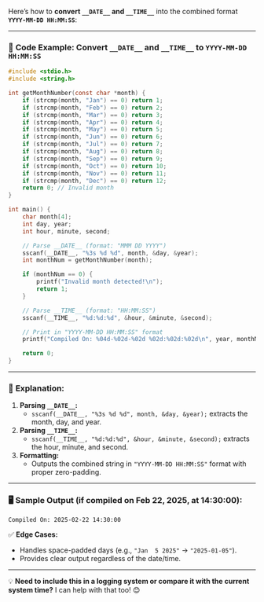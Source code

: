 Here’s how to **convert `__DATE__` and `__TIME__`** into the combined format **`YYYY-MM-DD HH:MM:SS`**:

---

### 🚀 **Code Example: Convert `__DATE__` and `__TIME__` to `YYYY-MM-DD HH:MM:SS`**

```c
#include <stdio.h>
#include <string.h>

int getMonthNumber(const char *month) {
    if (strcmp(month, "Jan") == 0) return 1;
    if (strcmp(month, "Feb") == 0) return 2;
    if (strcmp(month, "Mar") == 0) return 3;
    if (strcmp(month, "Apr") == 0) return 4;
    if (strcmp(month, "May") == 0) return 5;
    if (strcmp(month, "Jun") == 0) return 6;
    if (strcmp(month, "Jul") == 0) return 7;
    if (strcmp(month, "Aug") == 0) return 8;
    if (strcmp(month, "Sep") == 0) return 9;
    if (strcmp(month, "Oct") == 0) return 10;
    if (strcmp(month, "Nov") == 0) return 11;
    if (strcmp(month, "Dec") == 0) return 12;
    return 0; // Invalid month
}

int main() {
    char month[4];
    int day, year;
    int hour, minute, second;

    // Parse __DATE__ (format: "MMM DD YYYY")
    sscanf(__DATE__, "%3s %d %d", month, &day, &year);
    int monthNum = getMonthNumber(month);

    if (monthNum == 0) {
        printf("Invalid month detected!\n");
        return 1;
    }

    // Parse __TIME__ (format: "HH:MM:SS")
    sscanf(__TIME__, "%d:%d:%d", &hour, &minute, &second);

    // Print in "YYYY-MM-DD HH:MM:SS" format
    printf("Compiled On: %04d-%02d-%02d %02d:%02d:%02d\n", year, monthNum, day, hour, minute, second);

    return 0;
}
```

---

### 📝 **Explanation:**
1. **Parsing `__DATE__`:**  
   - `sscanf(__DATE__, "%3s %d %d", month, &day, &year);` extracts the month, day, and year.  
2. **Parsing `__TIME__`:**  
   - `sscanf(__TIME__, "%d:%d:%d", &hour, &minute, &second);` extracts the hour, minute, and second.  
3. **Formatting:**  
   - Outputs the combined string in `"YYYY-MM-DD HH:MM:SS"` format with proper zero-padding.  

---

### 🖥️ **Sample Output (if compiled on Feb 22, 2025, at 14:30:00):**  
```
Compiled On: 2025-02-22 14:30:00
```

✅ **Edge Cases:**  
- Handles space-padded days (e.g., `"Jan  5 2025"` → `"2025-01-05"`).  
- Provides clear output regardless of the date/time.  

---

💡 **Need to include this in a logging system or compare it with the current system time?** I can help with that too! 😊
